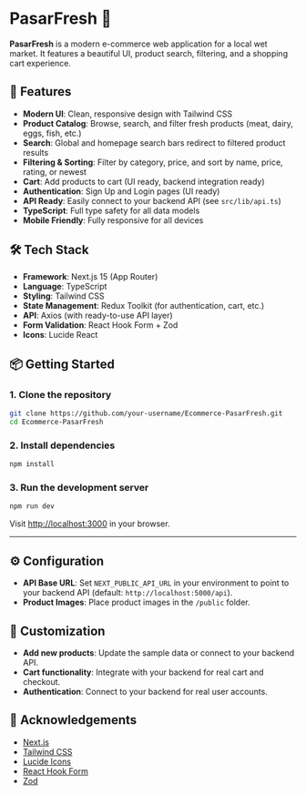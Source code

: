 # PasarFresh 🥬

**PasarFresh** is a modern e-commerce web application for a local wet market. It features a beautiful UI, product search, filtering, and a shopping cart experience.


## 🚀 Features

- **Modern UI**: Clean, responsive design with Tailwind CSS
- **Product Catalog**: Browse, search, and filter fresh products (meat, dairy, eggs, fish, etc.)
- **Search**: Global and homepage search bars redirect to filtered product results
- **Filtering & Sorting**: Filter by category, price, and sort by name, price, rating, or newest
- **Cart**: Add products to cart (UI ready, backend integration ready)
- **Authentication**: Sign Up and Login pages (UI ready)
- **API Ready**: Easily connect to your backend API (see `src/lib/api.ts`)
- **TypeScript**: Full type safety for all data models
- **Mobile Friendly**: Fully responsive for all devices


## 🛠️ Tech Stack

- **Framework**: Next.js 15 (App Router)
- **Language**: TypeScript
- **Styling**: Tailwind CSS
- **State Management**: Redux Toolkit (for authentication, cart, etc.)
- **API**: Axios (with ready-to-use API layer)
- **Form Validation**: React Hook Form + Zod
- **Icons**: Lucide React


## 📦 Getting Started

### 1. Clone the repository

```bash
git clone https://github.com/your-username/Ecommerce-PasarFresh.git
cd Ecommerce-PasarFresh
```

### 2. Install dependencies

```bash
npm install
```

### 3. Run the development server

```bash
npm run dev
```

Visit [http://localhost:3000](http://localhost:3000) in your browser.

---

## ⚙️ Configuration

- **API Base URL**: Set `NEXT_PUBLIC_API_URL` in your environment to point to your backend API (default: `http://localhost:5000/api`).
- **Product Images**: Place product images in the `/public` folder.

## 📝 Customization

- **Add new products**: Update the sample data or connect to your backend API.
- **Cart functionality**: Integrate with your backend for real cart and checkout.
- **Authentication**: Connect to your backend for real user accounts.

## 🙏 Acknowledgements

- [Next.js](https://nextjs.org/)
- [Tailwind CSS](https://tailwindcss.com/)
- [Lucide Icons](https://lucide.dev/)
- [React Hook Form](https://react-hook-form.com/)
- [Zod](https://zod.dev/)


